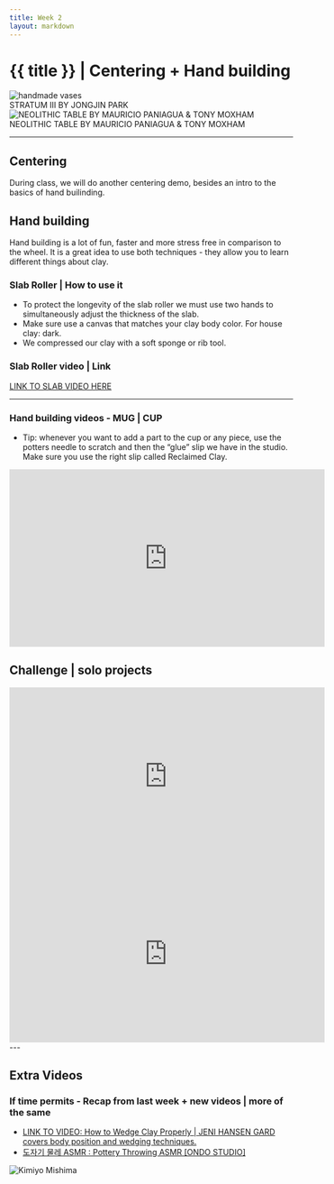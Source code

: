 ```yaml
---
title: Week 2
layout: markdown
---
```


<h1 class = "mt-20 font-light">{{ title }} | Centering + Hand building </h1>

<!--
This page is authored in markdown at `src/{{ title|lower|replace(" ", "-") }}.md`
 -->
<div class="grid grid-cols-2 gap-4">
  <div>
    <img src="https://daniellaondesign.com/wp-content/uploads/2021/01/1214090195_orig.jpg"  class="w-screen"  alt="handmade vases ">
    <figcaption>STRATUM III BY JONGJIN PARK</figcaption>
  </div>
  <!-- ... -->
  <div>
    <img src="https://daniellaondesign.com/wp-content/uploads/2021/01/2063937308_orig.jpg"  class="w-screen"  alt="NEOLITHIC TABLE BY MAURICIO PANIAGUA & TONY MOXHAM">
    <figcaption>NEOLITHIC TABLE BY MAURICIO PANIAGUA & TONY MOXHAM</figcaption>
  </div>
</div>


---
## Centering

During class, we will do another centering demo, besides an intro to the basics of hand builinding.

## Hand building

Hand building is a lot of fun, faster and more stress free in comparison to the wheel. It is a great idea to use both techniques - they allow you to learn different things about clay.

### Slab Roller | How to use it

- To protect the longevity of the slab roller we must use two hands to simultaneously adjust the thickness of the slab.
- Make sure use a canvas that matches your clay body color. For house clay: dark.
- We compressed our clay with a soft sponge or rib tool.

### Slab Roller video | Link

 <a href="https://www.youtube.com/watch?v=3e__H8g1VZY&feature=emb_title" class="hover:bg-orange-300 hover:underline cursor-pointer" target="_blank">
LINK TO SLAB VIDEO HERE</a>

---

### Hand building videos - MUG | CUP

- Tip: whenever you want to add a part to the cup or any piece, use the potters needle to scratch and then the “glue” slip we have in the studio. Make sure you use the right slip called Reclaimed Clay.

<div class="grid">
  <div class="aspect-w-16 aspect-h-9 ">
      <iframe 
        loading="lazy"
        width="560" 
        height="315" 
        src="https://www.youtube.com/embed/ie5NdWCXK3A" title="Slab cup" frameborder="0" allow="accelerometer; autoplay; clipboard-write; encrypted-media; gyroscope; picture-in-picture" allowfullscreen></iframe>
  </div> 
</div>

## Challenge | solo projects

<div class="grid gap-4">
  <div class="aspect-w-16 aspect-h-9 ">
      <iframe width="560" height="315" src="https://www.youtube.com/embed/8i9PXN9Vymg" title="YouTube video player" frameborder="0" allow="accelerometer; autoplay; clipboard-write; encrypted-media; gyroscope; picture-in-picture" allowfullscreen></iframe>
  </div> 
  <div class="aspect-w-16 aspect-h-9 ">
    <iframe width="560" height="315" src="https://www.youtube.com/embed/762aU_gSgfo" title="YouTube video player" frameborder="0" allow="accelerometer; autoplay; clipboard-write; encrypted-media; gyroscope; picture-in-picture" allowfullscreen></iframe>
  </div> 
 </div>
  ---

## Extra Videos

### If time permits - Recap from last week + new videos | more of the same

- <a href="https://youtu.be/I1ra5Y2prkA" class="hover:bg-orange-300 hover:underline cursor-pointer" target="_blank">
  LINK TO VIDEO: How to Wedge Clay Properly | JENI HANSEN GARD covers body position and wedging techniques. 
  </a>
- <a href="https://youtu.be/We_Firh7uwI" class="hover:bg-orange-300 hover:underline cursor-pointer" target="_blank">
  도자기 물레 ASMR : Pottery Throwing ASMR [ONDO STUDIO]
  </a>

>
<div class="grid  gap-4">

<img src="https://daniellaondesign.com/wp-content/uploads/2021/11/mishima0-725x1024.jpg"  class="min-w-min"  alt="Kimiyo Mishima">
  </div>
</div>